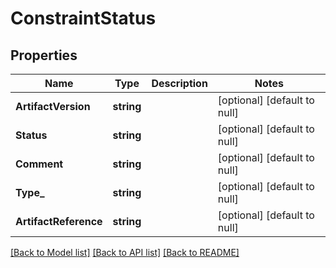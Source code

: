 # ConstraintStatus

## Properties
Name | Type | Description | Notes
------------ | ------------- | ------------- | -------------
**ArtifactVersion** | **string** |  | [optional] [default to null]
**Status** | **string** |  | [optional] [default to null]
**Comment** | **string** |  | [optional] [default to null]
**Type_** | **string** |  | [optional] [default to null]
**ArtifactReference** | **string** |  | [optional] [default to null]

[[Back to Model list]](../README.md#documentation-for-models) [[Back to API list]](../README.md#documentation-for-api-endpoints) [[Back to README]](../README.md)



